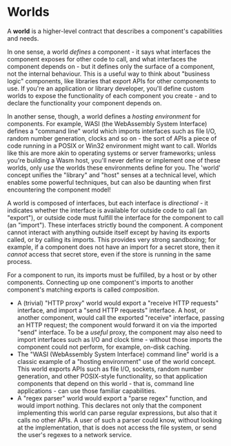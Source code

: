 # Worlds

A **world** is a higher-level contract that describes a component's capabilities and needs.

In one sense, a world _defines_ a component - it says what interfaces the component exposes for other code to call, and what interfaces the component depends on - but it defines only the surface of a component, not the internal behaviour. This is a useful way to think about "business logic" components, like libraries that export APIs for other components to use. If you're an application or library developer, you'll define custom worlds to expose the functionality of each component you create - and to declare the functionality your component depends on.

In another sense, though, a world defines a _hosting environment_ for components. For example, WASI (the WebAssembly System Interface) defines a "command line" world which imports interfaces such as file I/O, random number generation, clocks and so on - the sort of APIs a piece of code running in a POSIX or Win32 environment might want to call. Worlds like this are more akin to operating systems or server frameworks; unless you're building a Wasm host, you'll never define or implement one of these worlds, only _use_ the worlds these environments define for you. The 'world' concept unifies the "library" and "host" senses at a technical level, which enables some powerful techniques, but can also be daunting when first encountering the component model!

A world is composed of interfaces, but each interface is _directional_ - it indicates whether the interface is available for outside code to call (an "export"), or outside code must fulfill the interface for the component to call (an "import"). These interfaces strictly bound the component. A component cannot interact with anything outside itself except by having its exports called, or by calling its imports. This provides very strong sandboxing; for example, if a component does not have an import for a secret store, then it _cannot_ access that secret store, even if the store is running in the same process.

For a component to run, its imports must be fulfilled, by a host or by other components.  Connecting up one component's imports to another component's matching exports is called _composition_.

* A (trivial) "HTTP proxy" world would export a "receive HTTP requests" interface, and import a "send HTTP requests" interface. A host, or another component, would call the exported "receive" interface, passing an HTTP request; the component would forward it on via the imported "send" interface. To be a _useful_ proxy, the component may also need to import interfaces such as I/O and clock time - without those imports the component could not perform, for example, on-disk caching.
* The "WASI (WebAssembly System Interface) command line" world is a classic example of a "hosting environment" use of the world concept. This world exports APIs such as file I/O, sockets, random number generation, and other POSIX-style functionality, so that application components that depend on this world - that is, command line applications - can use those familiar capabilities.
* A "regex parser" world would export a "parse regex" function, and would import nothing. This declares not only that the component implementing this world can parse regular expressions, but also that it calls no other APIs. A user of such a parser could know, without looking at the implementation, that is does not access the file system, or send the user's regexes to a network service.
